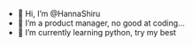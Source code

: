- 👋 Hi, I’m @HannaShiru
- 👀 I’m a product manager, no good at coding...
- 🌱 I’m currently learning python, try my best

<!---
HannaShiru/HannaShiru is a ✨ special ✨ repository because its `README.md` (this file) appears on your GitHub profile.
You can click the Preview link to take a look at your changes.
--->
